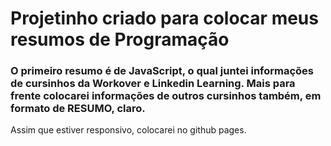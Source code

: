 # Projetinho criado para colocar meus resumos de Programação

### O primeiro resumo é de JavaScript, o qual juntei informações de cursinhos da Workover e Linkedin Learning. Mais para frente colocarei informações de outros cursinhos também, em formato de RESUMO, claro.

Assim que estiver responsivo, colocarei no github pages.
#


